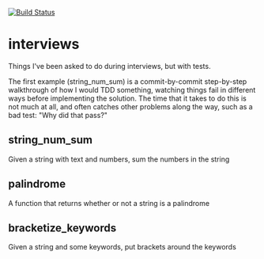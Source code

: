 [![Build Status](https://secure.travis-ci.org/elliotf/interviews.png)](http://travis-ci.org/elliotf/interviews)

# interviews

Things I've been asked to do during interviews, but with tests.

The first example (string\_num\_sum) is a commit-by-commit step-by-step walkthrough of how I would TDD something, watching things fail in different ways before implementing the solution.  The time that it takes to do this is not much at all, and often catches other problems along the way, such as a bad test:  "Why did that pass?"

## string_num_sum

Given a string with text and numbers, sum the numbers in the string

## palindrome

A function that returns whether or not a string is a palindrome

## bracketize_keywords

Given a string and some keywords, put brackets around the keywords
